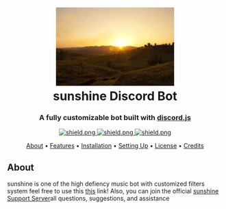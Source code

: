 <h1 align="center">
  <br>
  <a href="https://github.com/sapcraft-org/sunshine"><img src="./commands/images/sunshine.png"></a>
  <br>
  sunshine Discord Bot
  <br>
</h1>

<h3 align=center>A fully customizable bot built with <a href=https://github.com/discordjs/discord.js>discord.js</a></h3>


<div align=center>

  <a href="https://discord.gg/CtfPmbb6Rk">
    <img src="https://discordapp.com/api/guilds/709992782252474429/widget.png?style=shield" alt="shield.png">
  </a>

  <a href="https://github.com/discordjs">
    <img src="https://img.shields.io/badge/discord.js-v12.3.1-blue.svg?logo=npm" alt="shield.png">
  </a>

  <a href="https://github.com/sapcraft-org/QueenOlivia/develop/LICENSE">
    <img src="https://img.shields.io/badge/license-GNU%20GPL%20v3-green" alt="shield.png">
  </a>

</div>

<p align="center">
  <a href="#about">About</a>
  •
  <a href="#features">Features</a>
  •
  <a href="#installation">Installation</a>
  •
  <a href="#setting-up">Setting Up</a>
  •
  <a href="#license">License</a>
  •
  <a href="#credits">Credits</a>
</p>

## About

sunshine is one of the high defiency music bot with customized filters system feel free to use this [this](https://discord.com/api/oauth2/authorize?client_id=870480753379655731&permissions=174012747552&scope=bot) link! Also, you can join the official [sunshine Support Server](https://discord.gg/CtfPmbb6Rk)all questions, suggestions, and assistance
